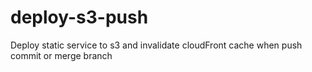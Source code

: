 # deploy-s3-push

Deploy static service to s3 and invalidate cloudFront cache when push commit or merge branch
